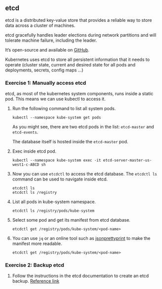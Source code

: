 ## etcd

etcd is a distributed key-value store that provides a reliable way to store data across a cluster of machines. 

etcd gracefully handles leader elections during network partitions and will tolerate machine failure, including the leader.

It’s open-source and available on [GitHub](https://github.com/coreos/etcd). 

Kubernetes uses etcd to store all persistent information that it needs to operate (cluster state, current and desired state for all pods and deployments, secrets, config maps ...)

### Exercise 1: Manually access etcd 

etcd, as most of the kubernetes system components, runs inside a static pod. This means we can use kubectl to access it.

1. Run the following command to list all system pods.
    ```
    kubectl --namespace kube-system get pods
    ```
    As you might see, there are two etcd pods in the list: `etcd-master` and `etcd-events`. 
    
    The database itself is hosted inside the `etcd-master` pod.

1. Exec inside etcd pod.
    ```
    kubectl --namespace kube-system exec -it etcd-server-master-us-west1-c-ABCD sh
    ```

1. Now you can use `etcdctl` to access the etcd database. The `etcdctl ls` command can be used to navigate inside etcd.
    ```
    etcdctl ls 
    etcdctl ls /registry
    ```
1. List all pods in kube-system namespace.
    ```
    etcdctl ls /registry/pods/kube-system
    ```

1. Select some pod and get its manifest from etcd database.
    ```
    etcdctl get /registry/pods/kube-system/<pod-name>
    ```
    
1. You can use `jq` or an online tool such as [jsonprettyprint](http://jsonprettyprint.com/) to make the manifest more readable.
    ```
    etcdctl get /registry/pods/kube-system/<pod-name>
    ```

### Exercise 2: Backup etcd 

1. Follow the instructions in the etcd documentation to create an etcd backup. [Reference link](https://coreos.com/etcd/docs/latest/v2/admin_guide.html#disaster-recovery) 

